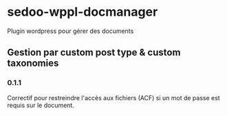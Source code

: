 # sedoo-wppl-docmanager
Plugin wordpress pour gérer des documents

## Gestion par custom post type & custom taxonomies

### 0.1.1
Correctif pour restreindre l'accès aux fichiers (ACF) si un mot de passe est requis sur le document.

